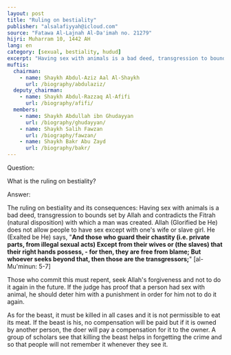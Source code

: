 ```yaml
---
layout: post
title: "Ruling on bestiality"
publisher: "alsalafiyyah@icloud.com"
source: "Fatawa Al-Lajnah Al-Da'imah no. 21279"
hijri: Muharram 10, 1442 AH
lang: en
category: [sexual, bestiality, hudud]
excerpt: "Having sex with animals is a bad deed, transgression to bounds set by Allah and contradicts the Fitrah (natural disposition) with which a man was created. Allah (Glorified be He) does not allow people to have sex except with one's wife or slave girl."
muftis:
  chairman: 
    - name: Shaykh Abdul-Aziz Aal Al-Shaykh
      url: /biography/abdulaziz/
  deputy_chairman:
    - name: Shaykh Abdul-Razzaq Al-Afifi
      url: /biography/afifi/
  members: 
    - name: Shaykh Abdullah ibn Ghudayyan
      url: /biography/ghudayyan/
    - name: Shaykh Salih Fawzan
      url: /biography/fawzan/
    - name: Shaykh Bakr Abu Zayd
      url: /biography/bakr/
---
```


Question: 

What is the ruling on bestiality?

Answer:

The ruling on bestiality and its consequences: Having sex with animals is a bad deed, transgression to bounds set by Allah and contradicts the Fitrah (natural disposition) with which a man was created. Allah (Glorified be He) does not allow people to have sex except with one's wife or slave girl. He (Exalted be He) says, "**And those who guard their chastity (i.e. private parts, from illegal sexual acts) Except from their wives or (the slaves) that their right hands possess, - for then, they are free from blame; But whoever seeks beyond that, then those are the transgressors;**" [al-Mu'minun: 5-7]

Those who commit this must repent, seek Allah's forgiveness and not to do it again in the future. If the judge has proof that a person had sex with animal, he should deter him with a punishment in order for him not to do it again.

As for the beast, it must be killed in all cases and it is not permissible to eat its meat. If the beast is his, no compensation will be paid but if it is owned by another person, the doer will pay a compensation for it to the owner. A group of scholars see that killing the beast helps in forgetting the crime and so that people will not remember it whenever they see it.
